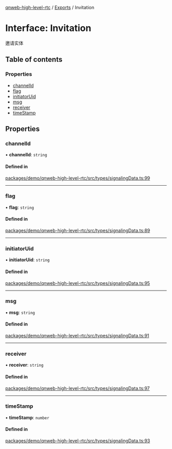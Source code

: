 [qnweb-high-level-rtc](../README.md) / [Exports](../modules.md) / Invitation

# Interface: Invitation

邀请实体

## Table of contents

### Properties

- [channelId](Invitation.md#channelid)
- [flag](Invitation.md#flag)
- [initiatorUid](Invitation.md#initiatoruid)
- [msg](Invitation.md#msg)
- [receiver](Invitation.md#receiver)
- [timeStamp](Invitation.md#timestamp)

## Properties

### channelId

• **channelId**: `string`

#### Defined in

[packages/demo/qnweb-high-level-rtc/src/types/signalingData.ts:99](https://github.com/Spencer17x/solutions/blob/84e2f808/Frontend/front-end-solutions/packages/demo/qnweb-high-level-rtc/src/types/signalingData.ts#L99)

___

### flag

• **flag**: `string`

#### Defined in

[packages/demo/qnweb-high-level-rtc/src/types/signalingData.ts:89](https://github.com/Spencer17x/solutions/blob/84e2f808/Frontend/front-end-solutions/packages/demo/qnweb-high-level-rtc/src/types/signalingData.ts#L89)

___

### initiatorUid

• **initiatorUid**: `string`

#### Defined in

[packages/demo/qnweb-high-level-rtc/src/types/signalingData.ts:95](https://github.com/Spencer17x/solutions/blob/84e2f808/Frontend/front-end-solutions/packages/demo/qnweb-high-level-rtc/src/types/signalingData.ts#L95)

___

### msg

• **msg**: `string`

#### Defined in

[packages/demo/qnweb-high-level-rtc/src/types/signalingData.ts:91](https://github.com/Spencer17x/solutions/blob/84e2f808/Frontend/front-end-solutions/packages/demo/qnweb-high-level-rtc/src/types/signalingData.ts#L91)

___

### receiver

• **receiver**: `string`

#### Defined in

[packages/demo/qnweb-high-level-rtc/src/types/signalingData.ts:97](https://github.com/Spencer17x/solutions/blob/84e2f808/Frontend/front-end-solutions/packages/demo/qnweb-high-level-rtc/src/types/signalingData.ts#L97)

___

### timeStamp

• **timeStamp**: `number`

#### Defined in

[packages/demo/qnweb-high-level-rtc/src/types/signalingData.ts:93](https://github.com/Spencer17x/solutions/blob/84e2f808/Frontend/front-end-solutions/packages/demo/qnweb-high-level-rtc/src/types/signalingData.ts#L93)

